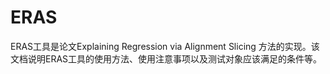 # ERAS
ERAS工具是论文Explaining Regression via Alignment Slicing 方法的实现。该文档说明ERAS工具的使用方法、使用注意事项以及测试对象应该满足的条件等。

